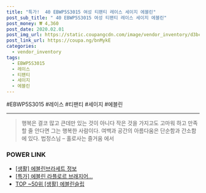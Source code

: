 ```yaml
--- 
title: "특가!  40 EBWP5S3015 여성 티팬티 레이스 세이지 에블린" 
post_sub_title: " 40 EBWP5S3015 여성 티팬티 레이스 세이지 에블린" 
post_money: ₩ 4,360 
post_date: 2020.02.01 
post_img_url: https://static.coupangcdn.com/image/vendor_inventory/d3bc/4d72394a24c7ea2857a34606a3749ec023081c9cd50c6aedb95e65a6a485.jpg 
post_link_url: https://coupa.ng/bnMykE 
categories: 
  - vendor_inventory 
tags: 
  - EBWP5S3015 
  - 레이스 
  - 티팬티 
  - 세이지 
  - 에블린 
--- 
```

  #EBWP5S3015 #레이스 #티팬티 #세이지 #에블린 
<hr> 

> 행복은 결코 많고 큰데만 있는 것이 아니다 작은 것을 가지고도 고마워 하고 만족할 줄 안다면 그는 행복한 사람이다. 여백과 공간의 아름다움은 단순함과 간소함에 있다. 법정스님 – 홀로사는 즐거움 에서 


### POWER LINK

* <a href="https://blog.naver.com/santokki14/221767615325" target="_blank"> [생활] 에블린브라세트 정보 </a>
* <a href="https://blog.naver.com/santokki14/221790507932" target="_blank">[특가] 에블린 라플로르 브래지어...</a>
* <a href="https://blog.naver.com/an0733/221786135112" target="_blank"> TOP ~50위 [생활] 에블린슬립</a>
